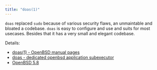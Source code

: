 ```yaml
---
title: "doas(1)"
---
```


`doas` replaced `sudo` because of various security flaws, an unmaintable and
bloated a codebase. `doas` is easy to configure and use and suits for most
usecases. Besides that it has a very small and elegant codebase.

Details:

* [doas(1) - OpenBSD manual pages](http://man.openbsd.org/doas)
* [doas - dedicated openbsd application subexecutor](https://https.www.google.com.tedunangst.com/flak/post/doas)
* [OpenBSD 5.8](https://www.openbsd.org/58.html)
